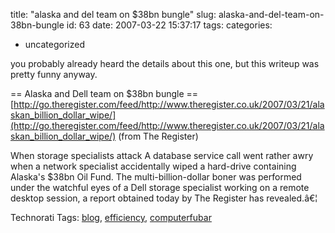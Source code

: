title: "alaska and del team on $38bn bungle"
slug: alaska-and-del-team-on-38bn-bungle
id: 63
date: 2007-03-22 15:37:17
tags: 
categories: 
- uncategorized

you probably already heard the details about this one, but this writeup was pretty funny anyway.

== Alaska and Dell team on $38bn bungle ==
  [http://go.theregister.com/feed/http://www.theregister.co.uk/2007/03/21/alaskan_billion_dollar_wipe/](http://go.theregister.com/feed/http://www.theregister.co.uk/2007/03/21/alaskan_billion_dollar_wipe/)
  (from The Register)

When storage specialists attack A database service call went rather awry when a network specialist accidentally wiped a hard-drive containing Alaska's $38bn Oil Fund. The multi-billion-dollar boner was performed under the watchful eyes of a Dell storage specialist working on a remote desktop session, a report obtained today by The Register has revealed.â€¦

<!-- technorati tags start -->

Technorati Tags: [blog](http://www.technorati.com/tag/blog), [efficiency](http://www.technorati.com/tag/efficiency), [computerfubar](http://www.technorati.com/tag/computerfubar)
<!-- technorati tags end -->
